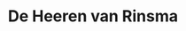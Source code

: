 ---
address: Lijnbaan 7
title: De Heeren van Rinsma
city: Gorredijk
zip: '8401'
country: Netherlands
lat: 53.002835
lng: 6.066378
phone: 0513 468050
email: faktuur@deheerenvanrinsma.nl
url: 
---